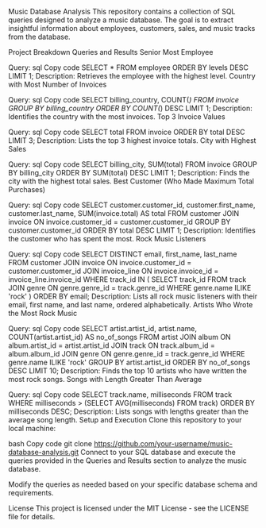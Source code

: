 Music Database Analysis
This repository contains a collection of SQL queries designed to analyze a music database. The goal is to extract insightful information about employees, customers, sales, and music tracks from the database.

Project Breakdown
Queries and Results
Senior Most Employee

Query:
sql
Copy code
SELECT * FROM employee ORDER BY levels DESC LIMIT 1;
Description: Retrieves the employee with the highest level.
Country with Most Number of Invoices

Query:
sql
Copy code
SELECT billing_country, COUNT(*) FROM invoice GROUP BY billing_country ORDER BY COUNT(*) DESC LIMIT 1;
Description: Identifies the country with the most invoices.
Top 3 Invoice Values

Query:
sql
Copy code
SELECT total FROM invoice ORDER BY total DESC LIMIT 3;
Description: Lists the top 3 highest invoice totals.
City with Highest Sales

Query:
sql
Copy code
SELECT billing_city, SUM(total) FROM invoice GROUP BY billing_city ORDER BY SUM(total) DESC LIMIT 1;
Description: Finds the city with the highest total sales.
Best Customer (Who Made Maximum Total Purchases)

Query:
sql
Copy code
SELECT customer.customer_id, customer.first_name, customer.last_name, SUM(invoice.total) AS total
FROM customer
JOIN invoice ON invoice.customer_id = customer.customer_id
GROUP BY customer.customer_id
ORDER BY total DESC
LIMIT 1;
Description: Identifies the customer who has spent the most.
Rock Music Listeners

Query:
sql
Copy code
SELECT DISTINCT email, first_name, last_name
FROM customer
JOIN invoice ON invoice.customer_id = customer.customer_id
JOIN invoice_line ON invoice.invoice_id = invoice_line.invoice_id
WHERE track_id IN (
  SELECT track_id FROM track
  JOIN genre ON genre.genre_id = track.genre_id
  WHERE genre.name ILIKE 'rock'
)
ORDER BY email;
Description: Lists all rock music listeners with their email, first name, and last name, ordered alphabetically.
Artists Who Wrote the Most Rock Music

Query:
sql
Copy code
SELECT artist.artist_id, artist.name, COUNT(artist.artist_id) AS no_of_songs
FROM artist
JOIN album ON album.artist_id = artist.artist_id
JOIN track ON track.album_id = album.album_id
JOIN genre ON genre.genre_id = track.genre_id
WHERE genre.name ILIKE 'rock'
GROUP BY artist.artist_id
ORDER BY no_of_songs DESC
LIMIT 10;
Description: Finds the top 10 artists who have written the most rock songs.
Songs with Length Greater Than Average

Query:
sql
Copy code
SELECT track.name, milliseconds FROM track
WHERE milliseconds > (SELECT AVG(milliseconds) FROM track)
ORDER BY milliseconds DESC;
Description: Lists songs with lengths greater than the average song length.
Setup and Execution
Clone this repository to your local machine:

bash
Copy code
git clone https://github.com/your-username/music-database-analysis.git
Connect to your SQL database and execute the queries provided in the Queries and Results section to analyze the music database.

Modify the queries as needed based on your specific database schema and requirements.

License
This project is licensed under the MIT License - see the LICENSE file for details.

